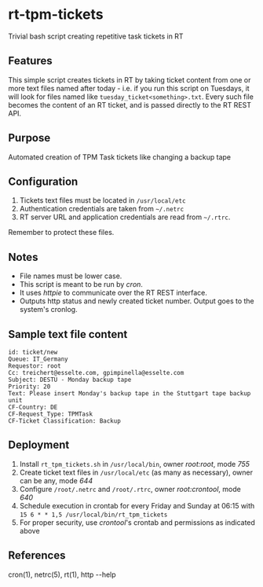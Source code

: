 rt-tpm-tickets
==============

Trivial bash script creating repetitive task tickets in RT

## Features
This simple script creates tickets in RT by taking ticket content from one or more text files
named after today - i.e. if you run this script on Tuesdays, it will look for files named
like `tuesday_ticket<something>.txt`.
Every such file becomes the content of an RT ticket, and is passed directly to the RT REST API.

## Purpose
Automated creation of TPM Task tickets like changing a backup tape

## Configuration
1. Tickets text files must be located in `/usr/local/etc`
2. Authentication credentials are taken from `~/.netrc`
3. RT server URL and application credentials are read from `~/.rtrc`.

Remember to protect these files.

## Notes
* File names must be lower case.
* This script is meant to be run by _cron_.
* It uses _httpie_ to communicate over the RT REST interface.
* Outputs http status and newly created ticket number.  Output goes to the system's cronlog.

## Sample text file content
```
id: ticket/new
Queue: IT_Germany
Requestor: root
Cc: treichert@esselte.com, gpimpinella@esselte.com
Subject: DESTU - Monday backup tape
Priority: 20
Text: Please insert Monday's backup tape in the Stuttgart tape backup unit
CF-Country: DE
CF-Request_Type: TPMTask
CF-Ticket Classification: Backup
```

## Deployment
1. Install `rt_tpm_tickets.sh` in `/usr/local/bin`, owner *root:root*, mode *755*
2. Create ticket text files in `/usr/local/etc` (as many as necessary), owner can be any, mode *644*
3. Configure `/root/.netrc` and `/root/.rtrc`, owner *root:crontool*, mode *640*
4. Schedule execution in crontab for every Friday and Sunday at 06:15 with `15 6 * * 1,5 /usr/local/bin/rt_tpm_tickets`
5. For proper security, use *crontool*'s crontab and permissions as indicated above

## References
cron(1), netrc(5), rt(1), http --help
